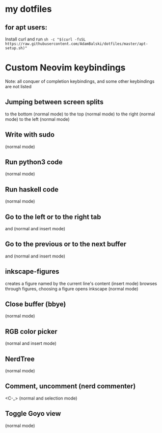 # my dotfiles

## for apt users:
Install curl and run `sh -c "$(curl -fsSL https://raw.githubusercontent.com/AdamBalski/dotfiles/master/apt-setup.sh)"`


# Custom Neovim keybindings 
Note: all conquer of completion keybindings, and some other keybindings are not listed

## Jumping between screen splits
<C-J> to the bottom (normal mode)
<C-K> to the top (normal mode)
<C-L> to the right (normal mode)
<C-H> to the left (normal mode)

## Write with sudo
<F1> (normal mode)

## Run python3 code
<F5> (normal mode)

## Run haskell code
<F6> (normal mode)

## Go to the left or to the right tab
<A-l> and <A-r> (normal and insert mode)

## Go to the previous or to the next buffer
<A-k> and <A-j> (normal and insert mode)

## inkscape-figures
<C-q> creates a figure named by the current line's content (insert mode)
<C-q> browses through figures, choosing a figure opens inkscape (normal mode)

## Close buffer (bbye)
<C-w> (normal mode)

## RGB color picker
<F3> (normal and insert mode)

## NerdTree
<C-s> (normal mode)

## Comment, uncomment (nerd commenter)
<C-_> (normal and selection mode)

## Toggle Goyo view
<F10> (normal mode)
